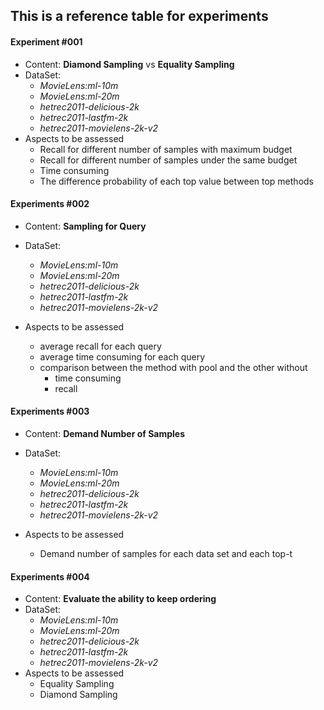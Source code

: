 ## This is a reference table for experiments

#### Experiment #001
- Content: __Diamond Sampling__ vs __Equality Sampling__
- DataSet: 
    + _MovieLens:ml-10m_
    + _MovieLens:ml-20m_
    + _hetrec2011-delicious-2k_
    + _hetrec2011-lastfm-2k_
    + _hetrec2011-movielens-2k-v2_
- Aspects to be assessed
    + Recall for different number of samples with maximum budget
    + Recall for different number of samples under the same budget
    + Time consuming
    + The difference probability of each top value between top methods

#### Experiments #002
- Content: __Sampling for Query__
- DataSet:
    + _MovieLens:ml-10m_
    + _MovieLens:ml-20m_
    + _hetrec2011-delicious-2k_
    + _hetrec2011-lastfm-2k_
    + _hetrec2011-movielens-2k-v2_

- Aspects to be assessed 
    + average recall for each query
    + average time consuming for each query
    + comparison between the method with pool and the other without
        * time consuming
        * recall

#### Experiments #003
- Content: __Demand Number of Samples__
- DataSet:
    + _MovieLens:ml-10m_
    + _MovieLens:ml-20m_
    + _hetrec2011-delicious-2k_
    + _hetrec2011-lastfm-2k_
    + _hetrec2011-movielens-2k-v2_

- Aspects to be assessed
    +  Demand number of samples for each data set and each top-t

#### Experiments #004
- Content: __Evaluate the ability to keep ordering__
- DataSet:
    + _MovieLens:ml-10m_
    + _MovieLens:ml-20m_
    + _hetrec2011-delicious-2k_
    + _hetrec2011-lastfm-2k_
    + _hetrec2011-movielens-2k-v2_
- Aspects to be assessed
    + Equality Sampling
    + Diamond Sampling
